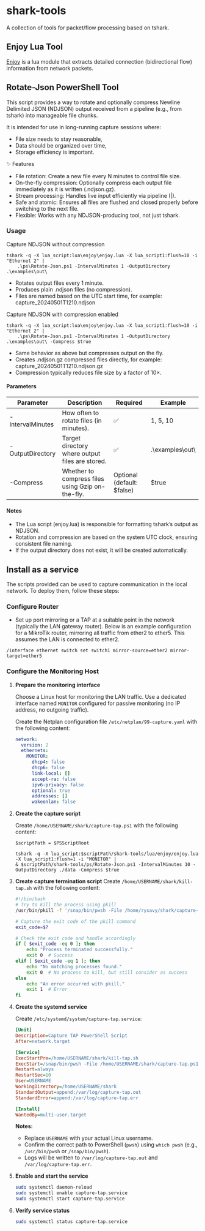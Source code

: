 # shark-tools

A collection of tools for packet/flow processing based on tshark.

## Enjoy Lua Tool

[Enjoy](lua/enjoy/README.md) is a lua module that extracts detailed connection (bidirectional flow) information from network packets.


## Rotate-Json PowerShell Tool

This script provides a way to rotate and optionally compress Newline Delimited JSON (NDJSON) output received from a pipeline (e.g., from tshark) into manageable file chunks.

It is intended for use in long-running capture sessions where:
* File size needs to stay reasonable,
* Data should be organized over time,
* Storage efficiency is important.

✨ Features
* File rotation: Create a new file every N minutes to control file size.
* On-the-fly compression: Optionally compress each output file immediately as it is written (.ndjson.gz).
* Stream processing: Handles live input efficiently via pipeline (|).
* Safe and atomic: Ensures all files are flushed and closed properly before switching to the next file.
* Flexible: Works with any NDJSON-producing tool, not just tshark.

### Usage

Capture NDJSON without compression

```shell
tshark -q -X lua_script:lua\enjoy\enjoy.lua -X lua_script1:flush=10 -i "Ethernet 2" |
    .\ps\Rotate-Json.ps1 -IntervalMinutes 1 -OutputDirectory .\examples\out\
```

* Rotates output files every 1 minute.
* Produces plain .ndjson files (no compression).
* Files are named based on the UTC start time, for example:
capture_20240501T1210.ndjson

Capture NDJSON with compression enabled

```shell
tshark -q -X lua_script:lua\enjoy\enjoy.lua -X lua_script1:flush=10 -i "Ethernet 2" |
    .\ps\Rotate-Json.ps1 -IntervalMinutes 1 -OutputDirectory .\examples\out\ -Compress $true
```

* Same behavior as above but compresses output on the fly.
* Creates .ndjson.gz compressed files directly, for example:
capture_20240501T1210.ndjson.gz
* Compression typically reduces file size by a factor of 10×.

#### Parameters


| Parameter | Description | 	Required |	Example |
| ---- | ---- | ---- | ---- |
| -IntervalMinutes |	How often to rotate files (in minutes). | 	✅ |	1, 5, 10 | 
| -OutputDirectory |	Target directory where output files are stored. |	✅ |	.\\examples\\out\\ |
| -Compress |	Whether to compress files using Gzip on-the-fly. |	Optional (default: $false) |	$true |

#### Notes
* The Lua script (enjoy.lua) is responsible for formatting tshark’s output as NDJSON.
* Rotation and compression are based on the system UTC clock, ensuring consistent file naming.
* If the output directory does not exist, it will be created automatically.


## Install as a service

The scripts provided can be used to capture communication in the local network. To deploy them, follow these steps:

### Configure Router
* Set up port mirroring or a TAP at a suitable point in the network (typically the LAN gateway router). Below is an example configuration for a MikroTik router, mirroring all traffic from ether2 to ether5. This assumes the LAN is connected to ether2.

```
/interface ethernet switch set switch1 mirror-source=ether2 mirror-target=ether5
```

### Configure the Monitoring Host

1. **Prepare the monitoring interface**

   Choose a Linux host for monitoring the LAN traffic. Use a dedicated interface named `MONITOR` configured for passive monitoring (no IP address, no outgoing traffic).

   Create the Netplan configuration file `/etc/netplan/99-capture.yaml` with the following content:

   ```yaml
   network:
     version: 2
     ethernets:
       MONITOR:
         dhcp4: false
         dhcp6: false
         link-local: []
         accept-ra: false
         ipv6-privacy: false
         optional: true
         addresses: []
         wakeonlan: false
   ```

2. **Create the capture script**

   Create `/home/USERNAME/shark/capture-tap.ps1` with the following content:

   ```pwsh
   $scriptPath = $PSScriptRoot
   
   tshark -q -X lua_script:$scriptPath/shark-tools/lua/enjoy/enjoy.lua -X lua_script1:flush=1 -i "MONITOR" |
   & $scriptPath/shark-tools/ps/Rotate-Json.ps1 -IntervalMinutes 10 -OutputDirectory ./data -Compress $true
   ```

3. **Create capture termination script**
   Create `/home/USERNAME/shark/kill-tap.sh` with the following content:

    ```bash
    #!/bin/bash
    # Try to kill the process using pkill
    /usr/bin/pkill -f '/snap/bin/pwsh -File /home/rysavy/shark/capture-tap.ps1'
    
    # Capture the exit code of the pkill command
    exit_code=$?
    
    # Check the exit code and handle accordingly
    if [ $exit_code -eq 0 ]; then
        echo "Process terminated successfully."
        exit 0  # Success
    elif [ $exit_code -eq 1 ]; then
        echo "No matching processes found."
        exit 0  # No process to kill, but still consider as success
    else
        echo "An error occurred with pkill."
        exit 1  # Error
    fi
    ```

5. **Create the systemd service**

   Create `/etc/systemd/system/capture-tap.service`:

   ```ini
   [Unit]
   Description=Capture TAP PowerShell Script
   After=network.target

   [Service]
   ExecStartPre=/home/USERNAME/shark/kill-tap.sh
   ExecStart=/snap/bin/pwsh -File /home/USERNAME/shark/capture-tap.ps1
   Restart=always
   RestartSec=10
   User=USERNAME
   WorkingDirectory=/home/USERNAME/shark
   StandardOutput=append:/var/log/capture-tap.out
   StandardError=append:/var/log/capture-tap.err

   [Install]
   WantedBy=multi-user.target
   ```

   **Notes:**

   * Replace `USERNAME` with your actual Linux username.
   * Confirm the correct path to PowerShell (`pwsh`) using `which pwsh` (e.g., `/usr/bin/pwsh` or `/snap/bin/pwsh`).
   * Logs will be written to `/var/log/capture-tap.out` and `/var/log/capture-tap.err`.

4. **Enable and start the service**

   ```bash
   sudo systemctl daemon-reload
   sudo systemctl enable capture-tap.service
   sudo systemctl start capture-tap.service
   ```

5. **Verify service status**

   ```bash
   sudo systemctl status capture-tap.service
   ```
